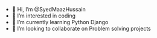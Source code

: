 - 👋 Hi, I’m @SyedMaazHussain
- 👀 I’m interested in coding
- 🌱 I’m currently learning Python Django
- 💞️ I’m looking to collaborate on Problem solving projects

<!---
SyedMaazHussain/SyedMaazHussain is a ✨ special ✨ repository because its `README.md` (this file) appears on your GitHub profile.
You can click the Preview link to take a look at your changes.
--->
